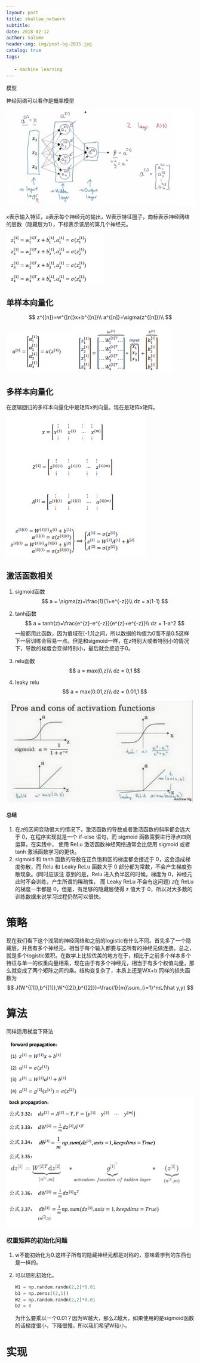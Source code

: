 ```yaml
---
layout: post
title: shallow_network
subtitle: 
date: 2018-02-12
author: Salome
header-img: img/post-bg-2015.jpg
catalog: true
tags:

   - machine learning
---
```




模型

神经网络可以看作是概率模型

<img src="../img/ml/1.png" alt="1" style="zoom:50%;" />

x表示输入特征，a表示每个神经元的输出，W表示特征圈子，商标表示神经网络的层数（隐藏层为1），下标表示该层的第几个神经元。

<img src="../img/ml/2.png" alt="1" style="zoom:50%;" />



## 单样本向量化

$$
z^{[n]}=w^{[n]}x+b^{[n]}\\
a^{[n]}=\sigma(z^{[n]})\\
$$

<img src="../img/ml/3.png" alt="1" style="zoom:50%;" />

<img src="../img/ml/4.png" alt="1" style="zoom:50%;" />

## 多样本向量化

在逻辑回归的多样本向量化中是矩阵x列向量。现在是矩阵x矩阵。

<img src="../img/ml/5.png" alt="1" style="zoom:50%;" />

## 激活函数相关

1. sigmoid函数
   $$
   a = \sigma(z)=\frac{1}{1+e^{-z}}\\
   dz = a(1-1)
   $$
   
2. tanh函数
   $$
   a = tanh(z)=\frac{e^{z}-e^{-z}}{e^{z}+e^{-z}}\\
   dz = 1-a^2
   $$
   一般都用此函数，因为值域在[-1,1]之间，所以数据的均值为0而不是0.5这样下一层训练会容易一点。但是和sigmoid一样，在z特别大或者特别小的情况下，导数的梯度会变得特别小，最后就会接近于0。

3. relu函数
   $$
   a = max(0,z)\\
   dz = 0,1
   $$
   
4. leaky relu
   $$
   a = max(0.01,z)\\
   dz = 0.01,1
   $$
   

<img src="../img/ml/6.png" alt="1" style="zoom:50%;" />





#### 总结

1. 在𝑧的区间变动很大的情况下，激活函数的导数或者激活函数的斜率都会远大于 0，在程序实现就是一个 if-else 语句，而 sigmoid 函数需要进行浮点四则运算，在实践中， 使用 ReLu 激活函数神经网络通常会比使用 sigmoid 或者 tanh 激活函数学习的更快。
2. sigmoid 和 tanh 函数的导数在正负饱和区的梯度都会接近于 0，这会造成梯度弥散，而 Relu 和 Leaky ReLu 函数大于 0 部分都为常数，不会产生梯度弥散现象。(同时应该注 意到的是，Relu 进入负半区的时候，梯度为 0，神经元此时不会训练，产生所谓的稀疏性， 而 Leaky ReLu 不会有这问题) 𝑧在 ReLu 的梯度一半都是 0，但是，有足够的隐藏层使得 z 值大于 0，所以对大多数的 训练数据来说学习过程仍然可以很快。





# 策略

现在我们看下这个浅层的神经网络和之前的logistic有什么不同。首先多了一个隐藏层，并且有多个神经元，相当于每个输入都要与这所有的神经元做连接。总之，就是多个logistic累积。在数学上比较优美的地方在于，相比于之前多个样本多个特征与单一的权重向量相乘，现在由于有多个神经元，相当于有多个权值向量，那么就变成了两个矩阵之间的乘。结构变复杂了，本质上还是WX+b.同样的损失函数为
$$
J(W^{[1]},b^{[1]},W^{[2]},b^{[2]})=\frac{1}{m}\sum_{i=1}^mL(\hat y,y)
$$


# 算法

同样适用梯度下降法



<img src="../img/ml/7.png" alt="1" style="zoom:50%;" />

<img src="../img/ml/8.png" alt="1" style="zoom:50%;" />



### 权重矩阵的初始化问题

1. w不能初始化为0.这样子所有的隐藏神经元都是对称的，意味着学到的东西也是一样的。

2. 可以随机初始化。

   ```python
   W1 = np.random.randn(2,2)*0.01
   b1 = np.zeros((2,1))
   W2 = np.random.randn(2,2)*0.01
   b2 = 0
   ```

   为什么要乘以一个0.01？因为W越大，那么Z越大，如果使用的是sigmoid函数的话梯度很小，下降很慢。所以我们希望W较小。

# 实现



